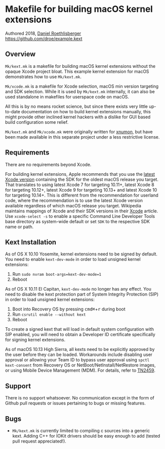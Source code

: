 # Makefile for building macOS kernel extensions
Authored 2018, [Daniel Roethlisberger](//daniel.roe.ch/)  
https://github.com/droe/example.kext


## Overview

`Mk/kext.mk` is a makefile for building macOS kernel extensions without the
opaque Xcode project bloat.  This example kernel extension for macOS
demonstrates how to use `Mk/kext.mk`.

`Mk/xcode.mk` is a makefile for Xcode selection, macOS min version targeting
and SDK selection.  While it is used by `Mk/kext.mk` internally, it can also be
used standalone in makefiles for userspace code on macOS.

All this is by no means rocket science, but since there exists very little
up-to-date documentation on how to build kernel extensions manually, this might
provide other inclined kernel hackers with a dislike for GUI based build
configuration some relief.

`Mk/kext.mk` and `Mk/xcode.mk` were originally written for
[xnumon](https://github.com/droe/xnumon), but have been made available in this
separate project under a less restrictive license.


## Requirements

There are no requirements beyond Xcode.

For building kernel extensions, Apple recommends that you use the
[latest Xcode version](https://developer.apple.com/download/)
containing the SDK for the oldest macOS release you target.
That translates to using
latest Xcode 7 for targeting 10.11+,
latest Xcode 8 for targeting 10.12+,
latest Xcode 9 for targeting 10.13+ and
latest Xcode 10 for targeting 10.14+.
This is different from the recommendation for userland code, where the
recommendation is to use the latest Xcode version available regardless of which
macOS release you target.
Wikipedia maintains mappings of Xcode and their SDK versions in their
[Xcode](https://en.wikipedia.org/wiki/Xcode) article.
Use `xcode-select -s` to enable a specific Command Line Developer Tools base
directory as system-wide default or set `SDK` to the respective SDK name or
path.


## Kext Installation

As of OS X 10.10 Yosemite, kernel extensions need to be signed by default.  You
need to enable `kext-dev-mode` in order to load unsigned kernel extensions:

1.  Run `sudo nvram boot-args=kext-dev-mode=1`
2.  Reboot

As of OS X 10.11 El Capitan, `kext-dev-mode` no longer has any effect.  You
need to disable the kext protection part of System Integrity Protection (SIP)
in order to load unsigned kernel extensions:

1.  Boot into Recovery OS by pressing <kbd>cmd⌘</kbd>+<kbd>r</kbd> during boot
2.  Run `csrutil enable --without kext`
3.  Reboot

To create a signed kext that will load in default system configuration with SIP
enabled, you will need to obtain a Developer ID certificate specifically for
signing kernel extensions.

As of macOS 10.13 High Sierra, all kexts need to be explicitly approved by the
user before they can be loaded.  Workarounds include disabling user approval or
allowing your Team ID to bypass user approval using `spctl kext-consent` from
Recovery OS or NetBoot/NetInstall/NetRestore images, or using Mobile Device
Management (MDM).  For details, refer to
[TN2459](https://developer.apple.com/library/archive/technotes/tn2459/).


## Support

There is no support whatsoever.  No communication except in the form of Github
pull requests or issues pertaining to bugs or missing features.


## Bugs

-   `Mk/kext.mk` is currently limited to compiling c sources into a generic
    kext.  Adding C++ for IOKit drivers should be easy enough to add (tested
    pull request appreciated!).

